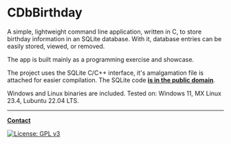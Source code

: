 # CDbBirthday

A simple, lightweight command line application, written in C, to store
birthday information in an SQLite database. With it, database entries
can be easily stored, viewed, or removed.

The app is built mainly as a programming exercise and showcase.

The project uses the SQLite C/C++ interface, it's amalgamation file is attached
for easier compilation. The SQLite code **[is in the public domain](https://sqlite.org/copyright.html)**.

Windows and Linux binaries are included. Tested on: Windows 11, MX Linux 23.4, Lubuntu 22.04 LTS.

---

**[Contact](mailto:lcs_it@proton.me)**

[![License: GPL v3](https://img.shields.io/badge/License-GPLv3-blue.svg)](https://www.gnu.org/licenses/gpl-3.0)
